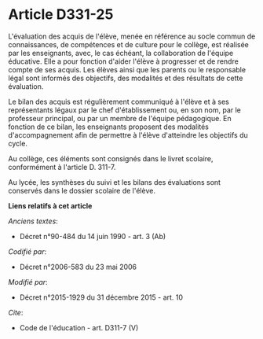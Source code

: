 # Article D331-25

L'évaluation des acquis de l'élève, menée en référence au socle commun de connaissances, de compétences et de culture pour le
collège, est réalisée par les enseignants, avec, le cas échéant, la collaboration de l'équipe éducative. Elle a pour fonction
d'aider l'élève à progresser et de rendre compte de ses acquis. Les élèves ainsi que les parents ou le responsable légal sont
informés des objectifs, des modalités et des résultats de cette évaluation. 

Le bilan des acquis est régulièrement communiqué à l'élève et à ses représentants légaux par le chef d'établissement ou, en
son nom, par le professeur principal, ou par un membre de l'équipe pédagogique. En fonction de ce bilan, les enseignants
proposent des modalités d'accompagnement afin de permettre à l'élève d'atteindre les objectifs du cycle. 

Au collège, ces éléments sont consignés dans le livret scolaire, conformément à l'article D. 311-7. 

Au lycée, les synthèses du suivi et les bilans des évaluations sont conservés dans le dossier scolaire de l'élève.

**Liens relatifs à cet article**

_Anciens textes_:

  - Décret n°90-484 du 14 juin 1990 - art. 3 (Ab)

_Codifié par_:

  - Décret n°2006-583 du 23 mai 2006

_Modifié par_:

  - Décret n°2015-1929 du 31 décembre 2015 - art. 10

_Cite_:

  - Code de l'éducation - art. D311-7 (V)
